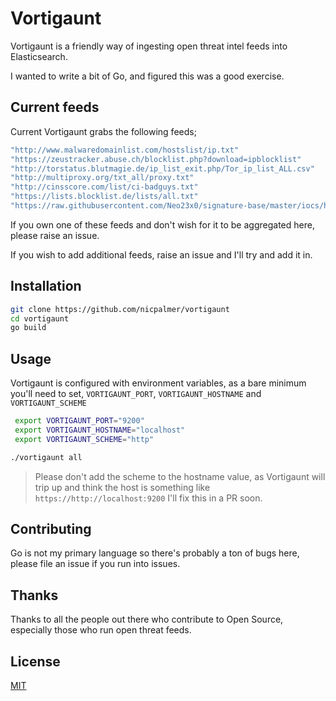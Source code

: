 # Vortigaunt

Vortigaunt is a friendly way of ingesting open threat intel feeds into Elasticsearch. 

I wanted to write a bit of Go, and figured this was a good exercise.


## Current feeds

Current Vortigaunt grabs the following feeds; 

```bash
"http://www.malwaredomainlist.com/hostslist/ip.txt"
"https://zeustracker.abuse.ch/blocklist.php?download=ipblocklist"
"http://torstatus.blutmagie.de/ip_list_exit.php/Tor_ip_list_ALL.csv"
"http://multiproxy.org/txt_all/proxy.txt"
"http://cinsscore.com/list/ci-badguys.txt"
"https://lists.blocklist.de/lists/all.txt"
"https://raw.githubusercontent.com/Neo23x0/signature-base/master/iocs/hash-iocs.txt"
```

If you own one of these feeds and don't wish for it to be aggregated here, please raise an issue. 

If you wish to add additional feeds, raise an issue and I'll try and add it in. 
## Installation

```bash
git clone https://github.com/nicpalmer/vortigaunt
cd vortigaunt
go build
```

## Usage

Vortigaunt is configured with environment variables, as a bare minimum you'll need to set, `VORTIGAUNT_PORT`, `VORTIGAUNT_HOSTNAME` and `VORTIGAUNT_SCHEME`

```bash
 export VORTIGAUNT_PORT="9200"
 export VORTIGAUNT_HOSTNAME="localhost"
 export VORTIGAUNT_SCHEME="http"

./vortigaunt all
```
> Please don't add the scheme to the hostname value, as Vortigaunt will trip up and think the host is something like `https://http://localhost:9200` I'll fix this in a PR soon.
## Contributing

Go is not my primary language so there's probably a ton of bugs here, please file an issue if you run into issues. 

## Thanks

Thanks to all the people out there who contribute to Open Source, especially those who run open threat feeds. 

## License

[MIT](https://choosealicense.com/licenses/mit/)
